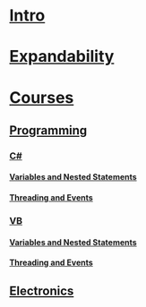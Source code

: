 # [Intro](intro.md)
# [Expandability](expandability.md)

# [Courses](courses/intro.md)

## [Programming](courses/programming/intro.md)

### [C#](courses/programming/csharp/intro.md)
#### [Variables and Nested Statements](courses/programming/csharp/variables_and_nested_statements.md)
#### [Threading and Events](courses/programming/csharp/threading_and_events.md)

### [VB](courses/programming/vb/intro.md)
#### [Variables and Nested Statements](courses/programming/vb/variables_and_nested_statements.md)
#### [Threading and Events](courses/programming/vb/threading_and_events.md)

## [Electronics](courses/electronics/intro.md)